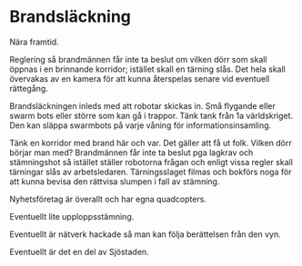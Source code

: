 # Brandsläckning

Nära framtid.

Reglering så brandmännen får inte ta beslut om vilken dörr som skall öppnas i en brinnande korridor; istället skall en tärning slås. Det hela skall övervakas av en kamera för att kunna återspelas senare vid eventuell rättegång.

Brandsläckningen inleds med att robotar skickas in. Små flygande eller swarm bots eller större som kan gå i trappor. Tänk tank från 1a världskriget. Den kan släppa swarmbots på varje våning för informationsinsamling.

Tänk en korridor med brand här och var. Det gäller att få ut folk. Vilken dörr börjar man med? Brandmännen får inte ta beslut pga lagkrav och stämningshot så istället ställer robotorna frågan och enligt vissa regler skall tärningar slås av arbetsledaren. Tärningsslaget filmas och bokförs noga för att kunna bevisa den rättvisa slumpen i fall av stämning.

Nyhetsföretag är överallt och har egna quadcopters.

Eventuellt lite upploppsstämning.

Eventuellt är nätverk hackade så man kan följa berättelsen från den vyn.

Eventuellt är det en del av Sjöstaden.